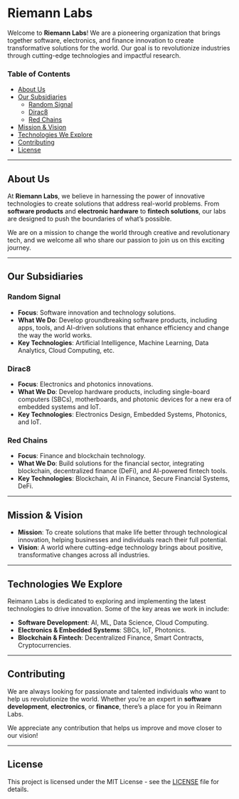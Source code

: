 # **Riemann Labs**

Welcome to **Riemann Labs**! We are a pioneering organization that brings together software, electronics, and finance innovation to create transformative solutions for the world. Our goal is to revolutionize industries through cutting-edge technologies and impactful research.

### **Table of Contents**
- [About Us](#about-us)
- [Our Subsidiaries](#our-subsidiaries)
  - [Random Signal](#random-signal)
  - [Dirac8](#dirac8)
  - [Red Chains](#red-chains)
- [Mission & Vision](#mission--vision)
- [Technologies We Explore](#technologies-we-explore)
- [Contributing](#contributing)
- [License](#license)

---

## **About Us**

At **Riemann Labs**, we believe in harnessing the power of innovative technologies to create solutions that address real-world problems. From **software products** and **electronic hardware** to **fintech solutions**, our labs are designed to push the boundaries of what’s possible.

We are on a mission to change the world through creative and revolutionary tech, and we welcome all who share our passion to join us on this exciting journey.

---

## **Our Subsidiaries**

### **Random Signal**
- **Focus**: Software innovation and technology solutions.
- **What We Do**: Develop groundbreaking software products, including apps, tools, and AI-driven solutions that enhance efficiency and change the way the world works.
- **Key Technologies**: Artificial Intelligence, Machine Learning, Data Analytics, Cloud Computing, etc.

### **Dirac8**
- **Focus**: Electronics and photonics innovations.
- **What We Do**: Develop hardware products, including single-board computers (SBCs), motherboards, and photonic devices for a new era of embedded systems and IoT.
- **Key Technologies**: Electronics Design, Embedded Systems, Photonics, and IoT.

### **Red Chains**
- **Focus**: Finance and blockchain technology.
- **What We Do**: Build solutions for the financial sector, integrating blockchain, decentralized finance (DeFi), and AI-powered fintech tools.
- **Key Technologies**: Blockchain, AI in Finance, Secure Financial Systems, DeFi.

---

## **Mission & Vision**

- **Mission**: To create solutions that make life better through technological innovation, helping businesses and individuals reach their full potential.
- **Vision**: A world where cutting-edge technology brings about positive, transformative changes across all industries.

---

## **Technologies We Explore**

Reimann Labs is dedicated to exploring and implementing the latest technologies to drive innovation. Some of the key areas we work in include:

- **Software Development**: AI, ML, Data Science, Cloud Computing.
- **Electronics & Embedded Systems**: SBCs, IoT, Photonics.
- **Blockchain & Fintech**: Decentralized Finance, Smart Contracts, Cryptocurrencies.

---

## **Contributing**

We are always looking for passionate and talented individuals who want to help us revolutionize the world. Whether you’re an expert in **software development**, **electronics**, or **finance**, there’s a place for you in Reimann Labs.

We appreciate any contribution that helps us improve and move closer to our vision!

---

## **License**

This project is licensed under the MIT License - see the [LICENSE](LICENSE) file for details.
